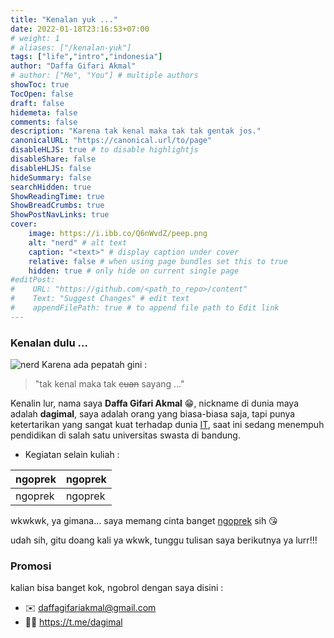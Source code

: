 ```yaml
---
title: "Kenalan yuk ..."
date: 2022-01-18T23:16:53+07:00
# weight: 1
# aliases: ["/kenalan-yuk"]
tags: ["life","intro","indonesia"]
author: "Daffa Gifari Akmal"
# author: ["Me", "You"] # multiple authors
showToc: true
TocOpen: false
draft: false
hidemeta: false
comments: false
description: "Karena tak kenal maka tak tak gentak jos."
canonicalURL: "https://canonical.url/to/page"
disableHLJS: true # to disable highlightjs
disableShare: false
disableHLJS: false
hideSummary: false
searchHidden: true
ShowReadingTime: true
ShowBreadCrumbs: true
ShowPostNavLinks: true
cover:
    image: https://i.ibb.co/Q6nWvdZ/peep.png
    alt: "nerd" # alt text
    caption: "<text>" # display caption under cover
    relative: false # when using page bundles set this to true
    hidden: true # only hide on current single page
#editPost:
#    URL: "https://github.com/<path_to_repo>/content"
#    Text: "Suggest Changes" # edit text
#    appendFilePath: true # to append file path to Edit link
---
```

### Kenalan dulu ...

![nerd](https://i.ibb.co/Q6nWvdZ/peep.png)
Karena ada pepatah gini :

> "tak kenal maka tak ~~cuan~~ sayang ..."

Kenalin lur, nama saya **Daffa Gifari Akmal** 😁, nickname di dunia maya adalah **dagimal**, saya adalah orang yang biasa-biasa saja, tapi punya ketertarikan yang sangat kuat terhadap dunia [IT](https://id.wikipedia.org/wiki/Teknologi_informasi), saat ini sedang menempuh pendidikan di salah satu universitas swasta di bandung.

 - Kegiatan selain kuliah :

| ngoprek | ngoprek |
|--|--|
| ngoprek | ngoprek |

wkwkwk, ya gimana... saya memang cinta banget [ngoprek](https://pujo.staff.ut.ac.id/ngoprek/) sih 😘

udah sih, gitu doang kali ya wkwk, tunggu tulisan saya berikutnya ya lurr!!!

### Promosi
kalian bisa banget kok, ngobrol dengan saya disini :

* ✉️ daffagifariakmal@gmail.com
* 🤙🏻 https://t.me/dagimal
